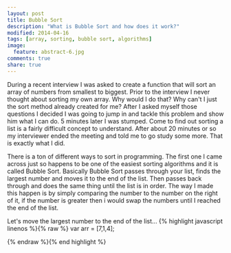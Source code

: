 ```yaml
---
layout: post
title: Bubble Sort
description: "What is Bubble Sort and how does it work?"
modified: 2014-04-16
tags: [array, sorting, bubble sort, algorithms]
image:
  feature: abstract-6.jpg
comments: true
share: true
---
```


During a recent interview I was asked to create a function that will sort an array of numbers from smallest to biggest. Prior to the interview I never thought about sorting my own array. Why would I do that? Why can't I just the sort method already created for me? After I asked myself those questions I decided I was going to jump in and tackle this problem and show him what I can do. 5 minutes later I was stumped. Come to find out sorting a list is a fairly difficult concept to understand. After about 20 minutes or so my interviewer ended the meeting and told me to go study some more. That is exactly what I did.

There is a ton of different ways to sort in programming. The first one I came across just so happens to be one of the easiest sorting algorithms and it is called Bubble Sort. Basically Bubble Sort passes through your list, finds the largest number and moves it to the end of the list. Then passes back through and does the same thing until the list is in order. The way I made this happen is by simply comparing the number to the number on the right of it, if the number is greater then i would swap the numbers until I reached the end of the list.

Let's move the largest number to the end of the list...
{% highlight javascript linenos %}{% raw %}
var arr = [7,1,4];




{% endraw %}{% end highlight %}









